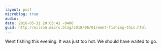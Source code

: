 ```yaml
---
layout: post
microblog: true
audio: 
date: 2018-05-31 20:05:41 -0400
guid: http://wilson.micro.blog/2018/06/01/went-fishing-this.html
---
```

Went fishing this evening. It was just too hot. We should have waited to go.
